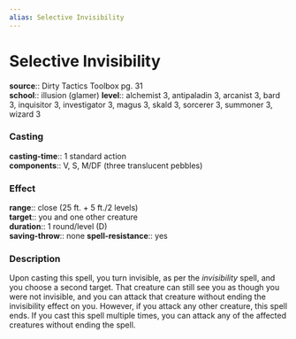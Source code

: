 ```yaml
---
alias: Selective Invisibility
---
```


# Selective Invisibility 

**source**:: Dirty Tactics Toolbox pg. 31  
**school**:: illusion (glamer)
**level**:: alchemist 3, antipaladin 3, arcanist 3, bard 3, inquisitor 3, investigator 3, magus 3, skald 3, sorcerer 3, summoner 3, wizard 3

### Casting 

**casting-time**:: 1 standard action  
**components**:: V, S, M/DF (three translucent pebbles)

### Effect 

**range**:: close (25 ft. + 5 ft./2 levels)  
**target**:: you and one other creature  
**duration**:: 1 round/level (D)  
**saving-throw**:: none
**spell-resistance**:: yes

### Description 

Upon casting this spell, you turn invisible, as per the *invisibility* spell, and you choose a second target. That creature can still see you as though you were not invisible, and you can attack that creature without ending the invisibility effect on you. However, if you attack any other creature, this spell ends. If you cast this spell multiple times, you can attack any of the affected creatures without ending the spell.
